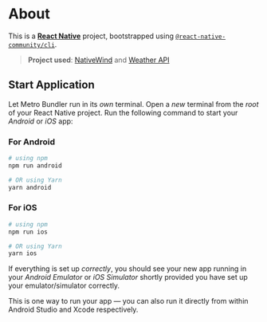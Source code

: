 # About

This is a [**React Native**](https://reactnative.dev) project, bootstrapped using [`@react-native-community/cli`](https://github.com/react-native-community/cli).

> **Project used**: [NativeWind](https://www.nativewind.dev/quick-starts/react-native-cli) and [Weather API](https://www.weatherapi.com/)

## Start Application

Let Metro Bundler run in its _own_ terminal. Open a _new_ terminal from the _root_ of your React Native project. Run the following command to start your _Android_ or _iOS_ app:

### For Android

```bash
# using npm
npm run android

# OR using Yarn
yarn android
```

### For iOS

```bash
# using npm
npm run ios

# OR using Yarn
yarn ios
```

If everything is set up _correctly_, you should see your new app running in your _Android Emulator_ or _iOS Simulator_ shortly provided you have set up your emulator/simulator correctly.

This is one way to run your app — you can also run it directly from within Android Studio and Xcode respectively.
